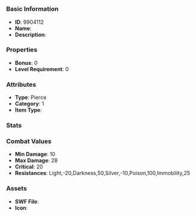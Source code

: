 # 



### Basic Information

- **ID**: 9904112
- **Name**: 
- **Description**: 

### Properties

- **Bonus**: 0
- **Level Requirement**: 0

### Attributes

- **Type**: Pierce
- **Category**: 1
- **Item Type**: 

### Stats


### Combat Values

- **Min Damage**: 10
- **Max Damage**: 28
- **Critical**: 20
- **Resistances**: Light,-20,Darkness,50,Silver,-10,Poison,100,Immobility,25

### Assets

- **SWF File**: 
- **Icon**: 


